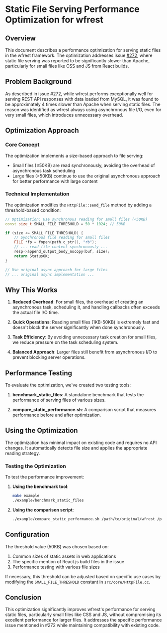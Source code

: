 # Static File Serving Performance Optimization for wfrest

## Overview

This document describes a performance optimization for serving static files in the wfrest framework. The optimization addresses issue [#272](https://github.com/wfrest/wfrest/issues/272), where static file serving was reported to be significantly slower than Apache, particularly for small files like CSS and JS from React builds.

## Problem Background

As described in issue #272, while wfrest performs exceptionally well for serving REST API responses with data loaded from MySQL, it was found to be approximately 4 times slower than Apache when serving static files. The reason was identified as wfrest always using asynchronous file I/O, even for very small files, which introduces unnecessary overhead.

## Optimization Approach

### Core Concept

The optimization implements a size-based approach to file serving:
- Small files (≤50KB) are read synchronously, avoiding the overhead of asynchronous task scheduling
- Large files (>50KB) continue to use the original asynchronous approach for better performance with large content

### Technical Implementation

The optimization modifies the `HttpFile::send_file` method by adding a threshold-based condition:

```cpp
// Optimization: Use synchronous reading for small files (<50KB)
const size_t SMALL_FILE_THRESHOLD = 50 * 1024; // 50KB

if (size <= SMALL_FILE_THRESHOLD) {
    // Synchronous file reading for small files
    FILE *fp = fopen(path.c_str(), "rb");
    // ... read file content synchronously ...
    resp->append_output_body_nocopy(buf, size);
    return StatusOK;
}

// Use original async approach for large files
// ... original async implementation ...
```

## Why This Works

1. **Reduced Overhead**: For small files, the overhead of creating an asynchronous task, scheduling it, and handling callbacks often exceeds the actual file I/O time.

2. **Quick Operations**: Reading small files (1KB-50KB) is extremely fast and doesn't block the server significantly when done synchronously.

3. **Task Efficiency**: By avoiding unnecessary task creation for small files, we reduce pressure on the task scheduling system.

4. **Balanced Approach**: Larger files still benefit from asynchronous I/O to prevent blocking server operations.

## Performance Testing

To evaluate the optimization, we've created two testing tools:

1. **benchmark_static_files**: A standalone benchmark that tests the performance of serving files of various sizes.

2. **compare_static_performance.sh**: A comparison script that measures performance before and after optimization.

## Using the Optimization

The optimization has minimal impact on existing code and requires no API changes. It automatically detects file size and applies the appropriate reading strategy.

### Testing the Optimization

To test the performance improvement:

1. **Using the benchmark tool**:
   ```bash
   make example
   ./example/benchmark_static_files
   ```

2. **Using the comparison script**:
   ```bash
   ./example/compare_static_performance.sh /path/to/original/wfrest /path/to/optimized/wfrest
   ```

## Configuration

The threshold value (50KB) was chosen based on:
1. Common sizes of static assets in web applications
2. The specific mention of React.js build files in the issue
3. Performance testing with various file sizes

If necessary, this threshold can be adjusted based on specific use cases by modifying the `SMALL_FILE_THRESHOLD` constant in `src/core/HttpFile.cc`.

## Conclusion

This optimization significantly improves wfrest's performance for serving static files, particularly small files like CSS and JS, without compromising its excellent performance for larger files. It addresses the specific performance issue mentioned in #272 while maintaining compatibility with existing code. 